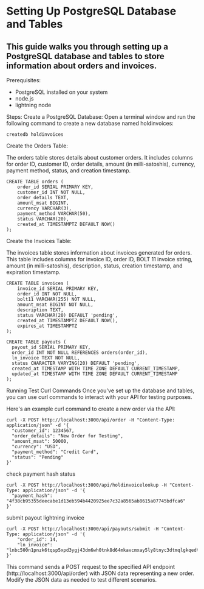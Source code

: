 # Setting Up PostgreSQL Database and Tables
## This guide walks you through setting up a PostgreSQL database and tables to store information about orders and invoices.

Prerequisites:

- PostgreSQL installed on your system
- node.js
- lightning node

Steps:
Create a PostgreSQL Database:
Open a terminal window and run the following command to create a new database named holdinvoices:

```
createdb holdinvoices
```

Create the Orders Table:

The orders table stores details about customer orders. It includes columns for order ID, customer ID, order details, amount (in milli-satoshis), currency, payment method, status, and creation timestamp.

```
CREATE TABLE orders (
    order_id SERIAL PRIMARY KEY,
    customer_id INT NOT NULL,
    order_details TEXT,
    amount_msat BIGINT,
    currency VARCHAR(3),
    payment_method VARCHAR(50),
    status VARCHAR(20),
    created_at TIMESTAMPTZ DEFAULT NOW()
);
```

Create the Invoices Table:

The invoices table stores information about invoices generated for orders. This table includes columns for invoice ID, order ID, BOLT 11 invoice string, amount (in milli-satoshis), description, status, creation timestamp, and expiration timestamp.

```
CREATE TABLE invoices (
    invoice_id SERIAL PRIMARY KEY,
    order_id INT NOT NULL,
    bolt11 VARCHAR(255) NOT NULL,
    amount_msat BIGINT NOT NULL,
    description TEXT,
    status VARCHAR(20) DEFAULT 'pending',
    created_at TIMESTAMPTZ DEFAULT NOW(),
    expires_at TIMESTAMPTZ
);
```

```
CREATE TABLE payouts (
  payout_id SERIAL PRIMARY KEY,
  order_id INT NOT NULL REFERENCES orders(order_id),
  ln_invoice TEXT NOT NULL,
  status CHARACTER VARYING(20) DEFAULT 'pending',
  created_at TIMESTAMP WITH TIME ZONE DEFAULT CURRENT_TIMESTAMP,
  updated_at TIMESTAMP WITH TIME ZONE DEFAULT CURRENT_TIMESTAMP
);
```

Running Test Curl Commands
Once you've set up the database and tables, you can use curl commands to interact with your API for testing purposes.

Here's an example curl command to create a new order via the API:
```
curl -X POST http://localhost:3000/api/order -H "Content-Type: application/json" -d '{
  "customer_id": 1234567,
  "order_details": "New Order for Testing",
  "amount_msat": 50000,
  "currency": "USD",
  "payment_method": "Credit Card",
  "status": "Pending"
}'
```

check payment hash status
```
curl -X POST http://localhost:3000/api/holdinvoicelookup -H "Content-Type: application/json" -d '{
  "payment_hash": "4f38cb95355deecabe1d13eb594b4420925ee7c32a8565ab8615a07745bdfca6"
}'
```

submit payout lightning invoice

```
curl -X POST http://localhost:3000/api/payouts/submit -H "Content-Type: application/json" -d '{
    "order_id": 14,
    "ln_invoice": "lnbc500n1pnzk6tqsp5xpd3ygj43dm6wh0tnk8d64mkavcmxay5ly8tnyc3dtmqlgkqedtqp..."
}'
```

This command sends a POST request to the specified API endpoint (http://localhost:3000/api/order) with JSON data representing a new order. Modify the JSON data as needed to test different scenarios.
